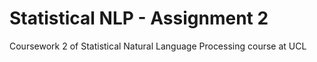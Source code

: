 # Statistical NLP - Assignment 2
Coursework 2 of Statistical Natural Language Processing course at UCL
